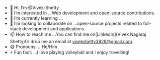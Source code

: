 - 👋 Hi, I’m @Vivek-Shetty
- 👀 I’m interested in ...Web development and open-source contributions.
- 🌱 I’m currently learning ...
- 💞️ I’m looking to collaborate on ...open-source projects related to full-stack development and applications.
- 📫 How to reach me ...You can find me on[LinkedIn](Vivek Nagaraj Shetty)0r drop me an email at vivekshetty3828@gmail.com.
- 😄 Pronouns: ...He/Him
- ⚡ Fun fact: ...I love playing volleyball and I enjoy travelling!

<!---
Vivek-Shetty/Vivek-Shetty is a ✨ special ✨ repository because its `README.md` (this file) appears on your GitHub profile.
You can click the Preview link to take a look at your changes.
--->
